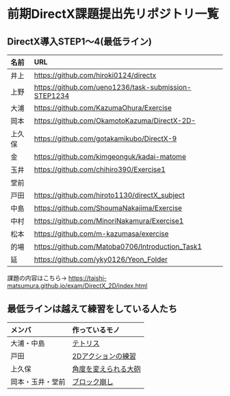 # 前期DirectX課題提出先リポジトリ一覧
## DirectX導入STEP1〜4(最低ライン)
|名前|URL|
|:-|:-|
|井上|https://github.com/hiroki0124/directx|
|上野|https://github.com/ueno1236/task-submission-STEP1234|
|大浦|https://github.com/KazumaOhura/Exercise|
|岡本|https://github.com/OkamotoKazuma/DirectX-2D-|
|上久保|https://github.com/gotakamikubo/DirectX-9|
|金|https://github.com/kimgeonguk/kadai-matome|
|玉井|https://github.com/chihiro390/Exercise1|
|堂前||
|戸田|https://github.com/hiroto1130/directX_subject|
|中島|https://github.com/ShoumaNakajima/Exercise|
|中村|https://github.com/MinoriNakamura/Exercise1|
|松本|https://github.com/m-kazumasa/exercise|
|的場|https://github.com/Matoba0706/Introduction_Task1|
|延|https://github.com/yky0126/Yeon_Folder|

課題の内容はこちら→ https://taishi-matsumura.github.io/exam/DirectX_2D/index.html

## 最低ラインは越えて練習をしている人たち
|メンバ|作っているモノ|
|:-|:-|
|大浦・中島|[テトリス](https://github.com/human-osaka-game-2019/TetrisX)|
|戸田|[2Dアクションの練習](https://github.com/hiroto1130/game_practice)|
|上久保|[角度を変えられる大砲](https://github.com/gotakamikubo/CannonTest)|
|岡本・玉井・堂前|[ブロック崩し](https://github.com/human-osaka-game-2019/BLOCKBREAK)|
